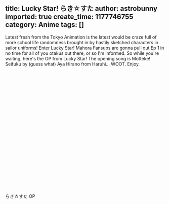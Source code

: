 title: Lucky Star! らき☆すた
author: astrobunny
imported: true
create_time: 1177746755
category: Anime
tags: []
---
Latest fresh from the Tokyo Animation is the latest would be craze full of more school life randomness brought in by hastily sketched characters in sailor uniforms! Enter Lucky Star! Mahora Fansubs are gonna pull out Ep 1 in no time for all of you otakus out there, or so I'm informed. So while you're waiting, here's the OP from Lucky Star! The opening song is Motteke! Seifuku by (guess what) Aya Hirano from Haruhi... WOOT. Enjoy.  
  
<object height="350" width="425"><br><param value="http://www.youtube.com/v/z0vuKfua2N4" name="movie">
<br><param value="transparent" name="wmode">
<embed height="350" width="425" wmode="transparent" type="application/x-shockwave-flash" src="http://www.youtube.com/v/z0vuKfua2N4"></embed></object>  
らき☆すた OP

